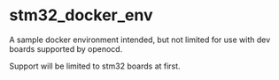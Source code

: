 # stm32_docker_env
A sample docker environment intended, but not limited for use with dev boards supported by openocd.

Support will be limited to stm32 boards at first. 
